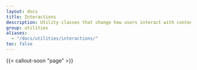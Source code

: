 ```yaml
---
layout: docs
title: Interactions
description: Utility classes that change how users interact with contents of a website.
group: utilities
aliases:
  - "/docs/utilities/interactions/"
toc: false
---
```


{{< callout-soon "page" >}}
